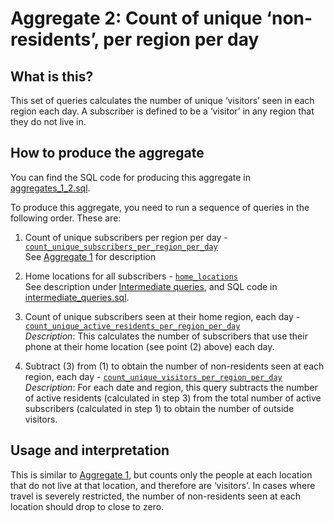 # Aggregate 2: Count of unique ‘non-residents’, per region per day

## What is this?

This set of queries calculates the number of unique ‘visitors’ seen in each region each day. A subscriber is defined to be a ‘visitor’ in any region that they do not live in.

## How to produce the aggregate

You can find the SQL code for producing this aggregate in [aggregates_1_2.sql](aggregates_1_2.sql).

To produce this aggregate, you need to run a sequence of queries in the following order. These are:

1. Count of unique subscribers per region per day - [`count_unique_subscribers_per_region_per_day`](aggregates_1_2.sql#L5-L20)  
    See [Aggregate 1](aggregate_1.md) for description

2. Home locations for all subscribers - [`home_locations`](intermediate_queries.sql#L5-L44)  
    See description under [Intermediate queries](intermediate_queries.md), and SQL code in [intermediate_queries.sql](intermediate_queries.sql).

3. Count of unique subscribers seen at their home region, each day - [`count_unique_active_residents_per_region_per_day`](aggregates_1_2.sql#L67-L83)  
    *Description*: This calculates the number of subscribers that use their phone at their home location (see point (2) above) each day.

4. Subtract (3) from (1) to obtain the number of non-residents seen at each region, each day - [`count_unique_visitors_per_region_per_day`](aggregates_1_2.sql#L85-L97)  
    *Description*: For each date and region, this query subtracts the number of active residents (calculated in step 3) from the total number of active subscribers (calculated in step 1) to obtain the number of outside visitors.

## Usage and interpretation

This is similar to [Aggregate 1](aggregate_1.md), but counts only the people at each location that do not live at that location, and therefore are ‘visitors’. In cases where travel is severely restricted, the number of non-residents seen at each location should drop to close to zero.
